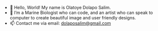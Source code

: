 - 👋 Hello, World! My name is Olatoye Dolapo Salim.
- 👀 I’m a Marine Biologist who can code, and an artist who can speak to computer to create beautiful image and user friendly designs.
- 📫 Contact me via email: dolaposalim@gmail.com 

<!---
DolapoSalim/DolapoSalim is a ✨ special ✨ repository because its `README.md` (this file) appears on your GitHub profile.
You can click the Preview link to take a look at your changes.
--->
